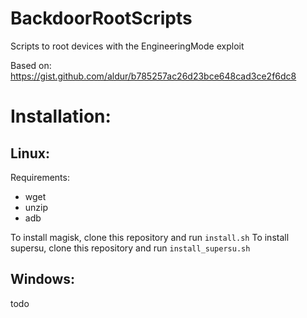 # BackdoorRootScripts
Scripts to root devices with the EngineeringMode exploit


Based on: https://gist.github.com/aldur/b785257ac26d23bce648cad3ce2f6dc8


# Installation:

## Linux:

Requirements:

- wget
- unzip
- adb

To install magisk, clone this repository and run `install.sh`
To install supersu, clone this repository and run `install_supersu.sh`


## Windows:

todo
